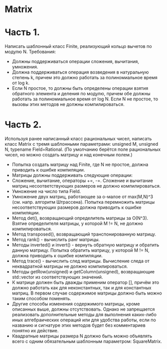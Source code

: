 # Matrix

# Часть 1.
Написать шаблонный класс Finite<unsigned N>, реализующий кольцо вычетов по модулю N. Требования:
* Должны поддерживаться операции сложения, вычитания, умножения.
* Должна поддерживаться операция возведения в натуральную степень k, причем это должно работать за полиномиальное время от log k.
* Если N простое, то должны быть определены операции взятия обратного элемента и деления по модулю, причем обе должны работать за полиномиальное время от log N. Если N не простое, то вызовы этих методов не должны компилироваться.

# Часть 2.
Используя ранее написанный класс рациональных чисел, написать класс Matrix с тремя шаблонными параметрами: unsigned M, unsigned N, typename Field=Rational. (По умолчанию берётся поле рациональных чисел, но можно создать матрицу и над конечным полем.)
* Попытка создать матрицу над Finite<N>, где N не простое, должна приводить к ошибке компиляции.
* Матрицы должны поддерживать следующие операции:
* Сложение, вычитание, операторы +=, -=. Сложение и вычитание матриц несоответствующих размеров не должно компилироваться.
* Умножение на число типа Field.
* Умножение двух матриц, работающее за o-малое от max(M,N)^3 (см. напр. алгоритм Штрассена). Попытка перемножить матрицы несоответствующих размеров должна приводить к ошибке компиляции.
* Метод det(), возвращающий определитель матрицы за O(N^3). Взятие определителя матрицы, у которой M != N, не должно компилироваться.
* Метод transposed(), возвращающий транспонированную матрицу.
* Метод rank() - вычислить ранг матрицы.
* Методы inverted() и invert() - вернуть обратную матрицу и обратить данную матрицу. Попытка обратить матрицу, у которой M != N, должна приводить к ошибке компиляции.
* Метод trace() - вычислить след матрицы. Вычисление следа от неквадратной матрицы не должно компилироваться.
* Методы getRow(unsigned) и getColumn(unsigned), возвращающие std::vector<Field> из соответствующих значений.
* К матрице должен быть дважды применим оператор [], причём это должно работать как для неконстантных, так и для константных матриц. В первом случае содержимое матрицы должно быть можно таким способом поменять.
* Другие способы изменения содержимого матрицы, кроме описанных выше, должны отсутствовать. Однако не запрещается реализовать дополнительные методы для выполнения каких-либо иных алгебраических операций или для удобства работы, если по названию и сигнатуре этих методов будет без комментариев понятно их действие.
* Квадратные матрицы размера N должно быть можно объявлять всего с одним обязательным шаблонным параметром: SquareMatrix<N>.
